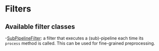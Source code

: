 # Filters

## Available filter classes

-[SubPipelineFilter](filters/subpipeline_filter.md): a filter that executes a (sub)-pipeline each time its ```process``` method is called. This can be used for fine-grained preprocessing.